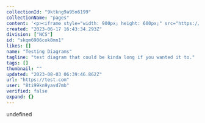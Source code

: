 ```yaml
---
collectionId: "9ktkng9a95n6199"
collectionName: "pages"
content: '<p><iframe style="width: 900px; height: 600px;" src="https://app.eraser.io/workspace/plBM02TqmGzEmiwrK4sb?origin=share" width="678" height="339"></iframe></p>'
created: "2023-06-17 16:43:34.293Z"
division: ["NCS"]
id: "skqm6906cok8mn1"
likes: []
name: "Testing Diagrams"
tagline: "test diagram that could be kinda long if you wanted it to."
tags: []
thumbnail: ""
updated: "2023-08-03 06:39:46.862Z"
url: "https://test.com"
user: "8ti99kn9yavd7mb"
verified: false
expand: {}
---
```


undefined
